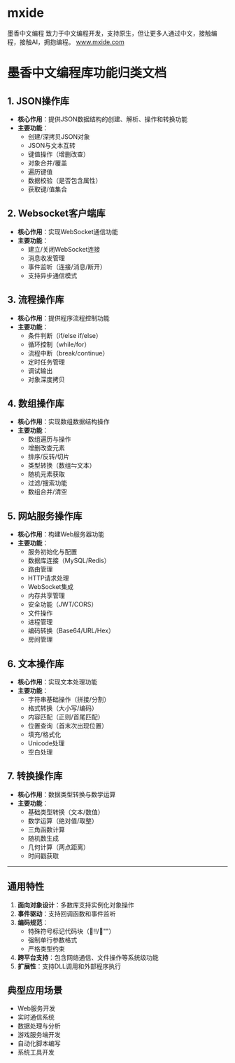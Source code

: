 # mxide
墨香中文编程
致力于中文编程开发，支持原生，但让更多人通过中文，接触编程，接触AI，拥抱编程。
www.mxide.com

# 墨香中文编程库功能归类文档

## 1. JSON操作库
- **核心作用**：提供JSON数据结构的创建、解析、操作和转换功能
- **主要功能**：
  - 创建/深拷贝JSON对象
  - JSON与文本互转
  - 键值操作（增删改查）
  - 对象合并/覆盖
  - 遍历键值
  - 数据校验（是否包含属性）
  - 获取键/值集合

## 2. Websocket客户端库
- **核心作用**：实现WebSocket通信功能
- **主要功能**：
  - 建立/关闭WebSocket连接
  - 消息收发管理
  - 事件监听（连接/消息/断开）
  - 支持异步通信模式

## 3. 流程操作库
- **核心作用**：提供程序流程控制功能
- **主要功能**：
  - 条件判断（if/else if/else）
  - 循环控制（while/for）
  - 流程中断（break/continue）
  - 定时任务管理
  - 调试输出
  - 对象深度拷贝

## 4. 数组操作库
- **核心作用**：实现数组数据结构操作
- **主要功能**：
  - 数组遍历与操作
  - 增删改查元素
  - 排序/反转/切片
  - 类型转换（数组⇋文本）
  - 随机元素获取
  - 过滤/搜索功能
  - 数组合并/清空

## 5. 网站服务操作库
- **核心作用**：构建Web服务器功能
- **主要功能**：
  - 服务初始化与配置
  - 数据库连接（MySQL/Redis）
  - 路由管理
  - HTTP请求处理
  - WebSocket集成
  - 内存共享管理
  - 安全功能（JWT/CORS）
  - 文件操作
  - 进程管理
  - 编码转换（Base64/URL/Hex）
  - 房间管理

## 6. 文本操作库
- **核心作用**：实现文本处理功能
- **主要功能**：
  - 字符串基础操作（拼接/分割）
  - 格式转换（大小写/编码）
  - 内容匹配（正则/首尾匹配）
  - 位置查询（首末次出现位置）
  - 填充/格式化
  - Unicode处理
  - 空白处理

## 7. 转换操作库
- **核心作用**：数据类型转换与数学运算
- **主要功能**：
  - 基础类型转换（文本/数值）
  - 数学运算（绝对值/取整）
  - 三角函数计算
  - 随机数生成
  - 几何计算（两点距离）
  - 时间戳获取

---

## 通用特性
1. **面向对象设计**：多数库支持实例化对象操作
2. **事件驱动**：支持回调函数和事件监听
3. **编码规范**：
   - 特殊符号标记代码块（!!/""）
   - 强制单行参数格式
   - 严格类型约束
4. **跨平台支持**：包含网络通信、文件操作等系统级功能
5. **扩展性**：支持DLL调用和外部程序执行

## 典型应用场景
- Web服务开发
- 实时通信系统
- 数据处理与分析
- 游戏服务端开发
- 自动化脚本编写
- 系统工具开发
